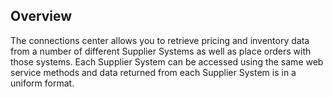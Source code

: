 ## Overview
The connections center allows you to retrieve pricing and inventory data from a number of different Supplier Systems as well as place orders with those systems. Each Supplier System can be accessed using the same web service methods and data returned from each Supplier System is in a uniform format.
